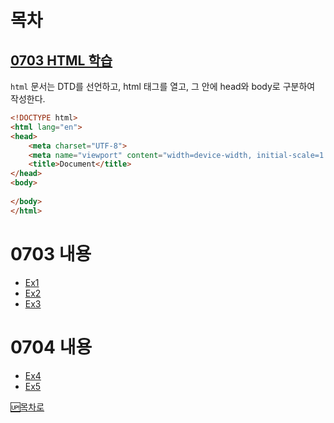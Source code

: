 # 목차
## [0703 HTML 학습](#0703-내용)


```html``` 문서는 DTD를 선언하고, html 태그를 열고, 그 안에 head와 body로 구분하여 작성한다.

```html // 코드 언어와 코드를 보여준다.
<!DOCTYPE html>
<html lang="en">
<head>
    <meta charset="UTF-8">
    <meta name="viewport" content="width=device-width, initial-scale=1.0">
    <title>Document</title>
</head>
<body>
    
</body>
</html>
```
# 0703 내용
- [Ex1](/ex1_html_basic.html)
- [Ex2](/ex2_parent_tree.html)
- [Ex3](/ex3_list_component.html)

# 0704 내용
- [Ex4](/ex3_list_component.html)
- [Ex5](/ex5_media_tag.html)


[🆙목차로](#목차)